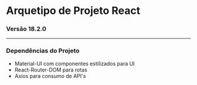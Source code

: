 # Arquetipo de Projeto React 
### Versão 18.2.0

---

### Dependências do Projeto
- Material-UI com componentes estilizados para UI
- React-Router-DOM para rotas
- Axios para consumo de API's
